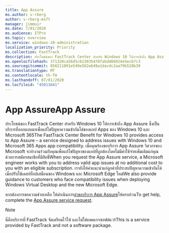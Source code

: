 ```yaml
---
title: App Assure
ms.author: v-rberg
author: v-rberg-msft
manager: jimmuir
ms.date: 7/01/2020
ms.audience: ITPro
ms.topic: overview
ms.service: windows-10-administration
localization_priority: Priority
ms.collection: FastTrack
description: ประโยชน์ของ FastTrack Center สําหรับ Windows 10 ให้การเข้าถึง App Assure ซึ่งเป็นบริการที่ออกแบบมาเพื่อแก้ไขปัญหาความเข้ากันได้ของแอป Apps ของ Windows 10 และ Microsoft 365
ms.openlocfilehash: 371320ca56d5c613035478fabdd66924e5ecb7c3
ms.sourcegitcommit: 850211891e549e582e649a1dacdc2aa79b520b39
ms.translationtype: MT
ms.contentlocale: th-TH
ms.lasthandoff: 07/01/2020
ms.locfileid: "45011641"
---
```

# <a name="app-assure"></a><span data-ttu-id="80353-103">App Assure</span><span class="sxs-lookup"><span data-stu-id="80353-103">App Assure</span></span>

<span data-ttu-id="80353-104">ประโยชน์ของ FastTrack Center สําหรับ Windows 10 ให้การเข้าถึง App Assure ซึ่งเป็นบริการที่ออกแบบมาเพื่อแก้ไขปัญหาความเข้ากันได้ของแอป Apps ของ Windows 10 และ Microsoft 365</span><span class="sxs-lookup"><span data-stu-id="80353-104">The FastTrack Center Benefit for Windows 10 provides access to App Assure – a service designed to address issues with Windows 10 and Microsoft 365 Apps app compatibility.</span></span> <span data-ttu-id="80353-105">เมื่อคุณร้องขอบริการ App Assure วิศวกรของ Microsoft จะทํางานร่วมกับคุณเพื่อแก้ไขปัญหาของแอปที่ถูกต้องโดยไม่มีค่าใช้จ่ายเพิ่มเติมแก่คุณด้วยการสมัครสมาชิกที่มีสิทธิ์</span><span class="sxs-lookup"><span data-stu-id="80353-105">When you request the App Assure service, a Microsoft engineer works with you to address valid app issues at no additional cost to you with an eligible subscription.</span></span> <span data-ttu-id="80353-106">เรายังให้คําแนะนําแก่ลูกค้าที่ประสบปัญหาความเข้ากันได้เมื่อปรับใช้เดสก์ท็อปเสมือนของ Windows และ Microsoft Edge ใหม่</span><span class="sxs-lookup"><span data-stu-id="80353-106">We also provide guidance to customers who face compatibility issues when deploying Windows Virtual Desktop and the new Microsoft Edge.</span></span> 

<span data-ttu-id="80353-107">หากต้องการขอความช่วยเหลือ ให้ดําเนินการ[คําขอบริการ App Assure](https://go.microsoft.com/fwlink/?linkid=2022721)ให้ครบถ้วน</span><span class="sxs-lookup"><span data-stu-id="80353-107">To get help, complete the [App Assure service request](https://go.microsoft.com/fwlink/?linkid=2022721).</span></span>

  > [!NOTE]
> <span data-ttu-id="80353-108">นี่คือบริการที่ FastTrack จัดเตรียมไว้ให้ และไม่ใช่แพคเกจซอฟต์แวร์</span><span class="sxs-lookup"><span data-stu-id="80353-108">This is a service provided by FastTrack and not a software package.</span></span>
